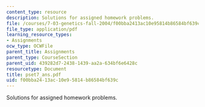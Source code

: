 ```yaml
---
content_type: resource
description: Solutions for assigned homework problems.
file: /courses/7-03-genetics-fall-2004/f00bba2413ac10e95814b86584bf639c_pset7_ans.pdf
file_type: application/pdf
learning_resource_types:
- Assignments
ocw_type: OCWFile
parent_title: Assignments
parent_type: CourseSection
parent_uid: 439282d7-2438-1439-aa2a-634bf6e6428c
resourcetype: Document
title: pset7_ans.pdf
uid: f00bba24-13ac-10e9-5814-b86584bf639c
---
```

Solutions for assigned homework problems.

